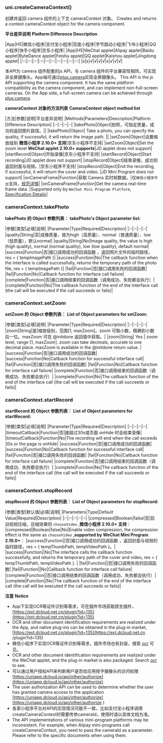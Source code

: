 ### uni.createCameraContext()
创建并返回 camera 组件的上下文 cameraContext 对象。
Creates and returns a context cameraContext object for the camera component.

**平台差异说明**
**Platform Difference Description**

|App|H5|微信小程序|支付宝小程序|百度小程序|字节跳动小程序|飞书小程序|QQ小程序|快手小程序|京东小程序|
|App|H5|WeChat applet|Alipay applet|Baidu applet|ByteDance applet|Feishu applet|QQ applet|Kaishou applet|Jingdong applet|
|:-:|:-:|:-:|:-:|:-:|:-:|:-:|:-:|:-:|:-:|
|x|x|√|√|√|√|x|√|√|√|

本API为 camera 组件配套的js API，与 camera 组件的平台兼容性相同，可实现非全屏摄像头。App端可通过[plus.camera](https://www.html5plus.org/doc/zh_cn/camera.html)实现全屏摄像头。
This API is the js API supporting the camera component. It has the same platform compatibility as the camera component, and can implement non-full-screen cameras. On the App side, a full-screen camera can be achieved through [plus.camera](https://www.html5plus.org/doc/zh_cn/camera.html).

**cameraContext 对象的方法列表**
**CameraContext object method list**

|方法|参数|说明|平台差异说明|
|Methods|Parameters|Description|Platform Difference Description|
|:-|:-|:-|:-|
|takePhoto|Object|拍照，可指定质量，成功则返回图片路径。||
|takePhoto|Object| Take a photo, you can specify the quality, if successful, it will return the image path. ||
|setZoom|Object|设置缩放级别 **微信小程序 2.10.0+ 支持**|京东小程序不支持|
|setZoom|Object|Set the zoom level **WeChat applet 2.10.0+ supports**|JD applet does not support|
|startRecord|Object|开始录像|京东小程序不支持|
|startRecord|Object|Start recording|JD applet does not support|
|stopRecord|Object|结束录像，成功则返回封面与视频。|京东小程序不支持|
|stopRecord|Object|End the recording, if successful, it will return the cover and video. |JD Mini Program does not support|
|onCameraFrame|Function|获取 Camera 实时帧数据。|仅`微信小程序平台`支持，[规范详情](https://developers.weixin.qq.com/miniprogram/dev/api/CameraContext.onCameraFrame.html)|
|onCameraFrame|Function|Get the camera real-time frame data. |Supported only by `WeChat Mini Program Platform`, [Specification Details](https://developers.weixin.qq.com/miniprogram/dev/api/CameraContext.onCameraFrame.html)|

### cameraContext.takePhoto
**takePhoto 的 Object 参数列表：**
**takePhoto's Object parameter list:**

|参数|类型|必填|说明|
|Parameter|Type|Required|Description|
|:-|:-|:-|:-|
|quality|String|否|成像质量，值为high（高质量）、normal（普通质量）、low（低质量），默认normal|
|quality|String|No|Image quality, the value is high (high quality), normal (normal quality), low (low quality), default normal|
|success|Function|否|接口调用成功的回调函数 ，返回照片文件的临时路径，res = { tempImagePath }|
|success|Function|No|The callback function when the interface is called successfully, returns the temporary path of the photo file, res = { tempImagePath }|
|fail|Function|否|接口调用失败的回调函数|
|fail|Function|No|Callback function for interface call failure|
|complete|Function|否|接口调用结束的回调函数（调用成功、失败都会执行）|
|complete|Function|No|The callback function of the end of the interface call (the call will be executed if the call succeeds or fails)|

### cameraContext.setZoom
**setZoom 的 Object 参数列表：**
**List of Object parameters for setZoom:**

|参数|类型|必填|说明|
|Parameter|Type|Required|Description|
|:-|:-|:-|:-|
|zoom|String|是|缩放级别，范围[1, maxZoom]。zoom 可取小数，精确到小数后一位。maxZoom 可在 @initdone 返回值中获取。|
|zoom|String| Yes | zoom level, range [1, maxZoom]. zoom can take decimals, accurate to one decimal place. maxZoom is available in the @initdone return value. |
|success|Function|否|接口调用成功的回调函数|
|success|Function|No|Callback function for successful interface call|
|fail|Function|否|接口调用失败的回调函数|
|fail|Function|No|Callback function for interface call failure|
|complete|Function|否|接口调用结束的回调函数（调用成功、失败都会执行）|
|complete|Function|No|The callback function of the end of the interface call (the call will be executed if the call succeeds or fails)|

### cameraContext.startRecord
**startRecord 的 Object 参数列表：**
**List of Object parameters for startRecord:**

|参数|类型|必填|说明|
|Parameter|Type|Required|Description|
|:-|:-|:-|:-|
|timeoutCallback|Function|否|接超过30s或页面 onHide 时会结束录像|
|timeoutCallback|Function|No|The recording will end when the call exceeds 30s or the page is onHide|
|success|Function|否|接口调用成功的回调函数|
|success|Function|No|Callback function for successful interface call|
|fail|Function|否|接口调用失败的回调函数|
|fail|Function|No|Callback function for interface call failure|
|complete|Function|否|接口调用结束的回调函数（调用成功、失败都会执行）|
|complete|Function|No|The callback function of the end of the interface call (the call will be executed if the call succeeds or fails)|

### cameraContext.stopRecord
**stopRecord 的 Object 参数列表：**
**List of Object parameters for stopRecord:**

|参数|类型|默认值|必填|说明|
|Parameters|Type|Default Value|Required|Description|
|:-|:-|:-|:-|:-|
|compressed|Boolean|false|否|启动视频压缩，压缩效果同 `chooseVideo` ,**微信小程序 2.10.0+ 支持**｜
|compressed|Boolean|false|No|Enable video compression, the compression effect is the same as `chooseVideo` ,**supported by WeChat Mini Program 2.10.0+**｜
|success|Function||否|接口调用成功的回调函数 ，返回封面与视频的临时路径，res = { tempThumbPath, tempVideoPath }。|
|success|Function||No|The interface calls the callback function successfully, and returns the temporary path of the cover and video, res = { tempThumbPath, tempVideoPath }. |
|fail|Function||否|接口调用失败的回调函数|
|fail|Function||No|Callback function for interface call failure|
|complete|Function||否|接口调用结束的回调函数（调用成功、失败都会执行）|
|complete|Function||No|The callback function of the end of the interface call (the call will be executed if the call succeeds or fails)|

**注意**
**Notice**

- App下实现OCR等证件识别等需求，可在插件市场获取原生插件，[https://ext.dcloud.net.cn/plugin?id=135](https://ext.dcloud.net.cn/plugin?id=135)
- OCR and other document identification requirements are realized under the App, and native plug-ins can be obtained in the plug-in market, [https://ext.dcloud.net.cn/plugin?id=135](https://ext.dcloud.net.cn /plugin?id=135)
- 微信小程序下实现OCR等证件识别等需求，插件市场也有封装，搜索 [ocr](https://ext.dcloud.net.cn/search?q=ocr) 可见。
- OCR and other document identification requirements are realized under the WeChat applet, and the plug-in market is also packaged. Search [ocr](https://ext.dcloud.net.cn/search?q=ocr) to see.
- 可以通过用户授权API来判断用户是否给应用授予摄像头的访问权限[https://uniapp.dcloud.io/api/other/authorize](https://uniapp.dcloud.io/api/other/authorize)
- The user authorization API can be used to determine whether the user has granted camera access to the application [https://uniapp.dcloud.io/api/other/authorize](https://uniapp.dcloud.io/api/other/authorize )
- 各家小程序平台对API的实现情况可能不一致，比如支付宝小程序调用createCameraContext时需要传参cameraId，使用时请以具体文档为准。
- The API implementations of various mini-program platforms may be inconsistent. For example, when Alipay mini-programs call createCameraContext, you need to pass the cameraId as a parameter. Please refer to the specific documents when using them.
